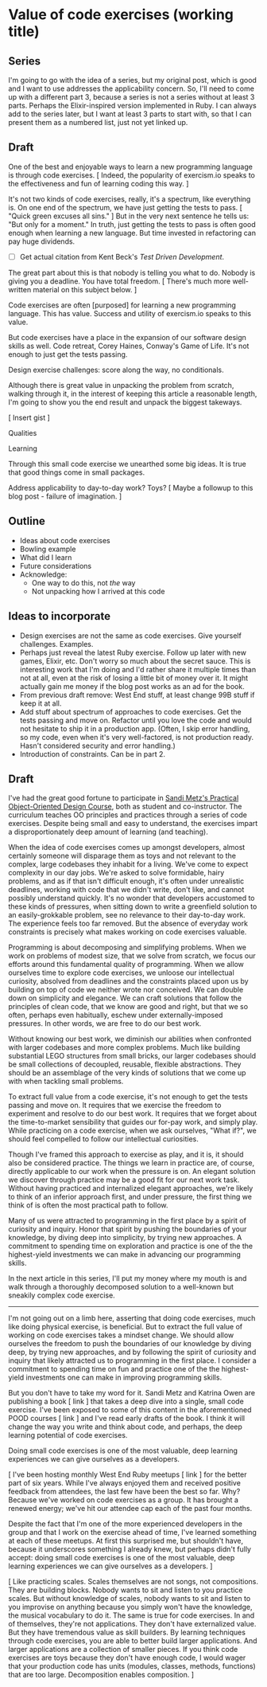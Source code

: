 # Value of code exercises (working title)

## Series

I'm going to go with the idea of a series, but my original post, which is good
and I want to use addresses the applicability concern. So, I'll need to come up
with a different part 3, because a series is not a series without at least 3
parts. Perhaps the Elixir-inspired version implemented in Ruby. I can always add
to the series later, but I want at least 3 parts to start with, so that I can
present them as a numbered list, just not yet linked up.

## Draft

One of the best and enjoyable ways to learn a new programming language is
through code exercises. [ Indeed, the popularity of exercism.io speaks to the
effectiveness and fun of learning coding this way. ]

It's not two kinds of code exercises, really, it's a spectrum, like everything
is. On one end of the spectrum, we have just getting the tests to pass. [ "Quick
green excuses all sins." ] But in the very next sentence he tells us: "But only
for a moment." In truth, just getting the tests to pass is often good enough
when learning a new language. But time invested in refactoring can pay huge
dividends.

- [ ] Get actual citation from Kent Beck's _Test Driven Development_.

The great part about this is that nobody is telling you what to do. Nobody is
giving you a deadline. You have total freedom. [ There's much more well-written
material on this subject below. ]

Code exercises are often [purposed] for learning a new programming language.
This has value. Success and utility of exercism.io speaks to this value.

But code exercises have a place in the expansion of our software design skills
as well. Code retreat, Corey Haines, Conway's Game of Life. It's not enough to
just get the tests passing.

Design exercise challenges: score along the way, no conditionals.

Although there is great value in unpacking the problem from scratch, walking
through it, in the interest of keeping this article a reasonable length, I'm
going to show you the end result and unpack the biggest takeways.

[ Insert gist ]

Qualities

Learning

Through this small code exercise we unearthed some big ideas. It is true that
good things come in small packages.

Address applicability to day-to-day work? Toys? [ Maybe a followup to this blog
post - failure of imagination. ]

## Outline

- Ideas about code exercises
- Bowling example
- What did I learn
- Future considerations
- Acknowledge:
  - One way to do this, not *the* way
  - Not unpacking how I arrived at this code

## Ideas to incorporate

- Design exercises are not the same as code exercises. Give yourself challenges.
  Examples.
- Perhaps just reveal the latest Ruby exercise. Follow up later with new games,
  Elixir, etc. Don't worry so much about the secret sauce. This is interesting
  work that I'm doing and I'd rather share it multiple times than not at all,
  even at the risk of losing a little bit of money over it. It might actually
  gain me money if the blog post works as an ad for the book.
- From previous draft remove: West End stuff, at least change 99B stuff if keep
  it at all.
- Add stuff about spectrum of approaches to code exercises. Get the tests
  passing and move on. Refactor until you love the code and would not hesitate
  to ship it in a production app. (Often, I skip error handling, so my code,
  even when it's very well-factored, is not production ready. Hasn't considered
  security and error handling.)
- Introduction of constraints. Can be in part 2.

## Draft

I've had the great good fortune to participate in [Sandi Metz's Practical
Object-Oriented Design Course](https://www.sandimetz.com/courses/), both as
student and co-instructor. The curriculum teaches OO principles and practices
through a series of code exercises. Despite being small and easy to understand,
the exercises impart a disproportionately deep amount of learning (and
teaching).

When the idea of code exercises comes up amongst developers, almost certainly
someone will disparage them as toys and not relevant to the complex, large
codebases they inhabit for a living. We've come to expect complexity in our day
jobs. We're asked to solve formidable, hairy problems, and as if that isn't
difficult enough, it's often under unrealistic deadlines, working with code that
we didn't write, don't like, and cannot possibly understand quickly. It's no
wonder that developers accustomed to these kinds of pressures, when sitting down
to write a greenfield solution to an easily-grokkable problem, see no relevance
to their day-to-day work. The experience feels too far removed. But the absence
of everyday work constraints is precisely what makes working on code exercises
valuable.

Programming is about decomposing and simplifying problems. When we work on
problems of modest size, that we solve from scratch, we focus our efforts around
this fundamental quality of programming. When we allow ourselves time to explore
code exercises, we unloose our intellectual curiosity, absolved from
deadlines and the constraints placed upon us by building on top of
code we neither wrote nor conceived. We can double down on simplicity and
elegance. We can craft solutions that follow the principles of clean code, that
we know are good and right, but that we so often, perhaps even habitually,
eschew under externally-imposed pressures. In other words, we are free to do our
best work.

Without knowing our best work, we diminish our abilities when confronted with
larger codebases and more complex problems. Much like building substantial LEGO
structures from small bricks, our larger codebases should be small collections
of decoupled, reusable, flexible abstractions. They should be an assemblage of
the very kinds of solutions that we come up with when tackling small problems.

To extract full value from a code exercise, it's not enough to get the tests
passing and move on. It requires that we exercise the freedom to experiment and
resolve to do our best work. It requires that we forget about the time-to-market
sensibility that guides our for-pay work, and simply play. While practicing on a
code exercise, when we ask ourselves, "What if?", we should feel compelled to
follow our intellectual curiosities.

Though I've framed this approach to exercise as play, and it is, it should also
be considered practice. The things we learn in practice are, of course, directly
applicable to our work when the pressure is on. An elegant solution we discover
through practice may be a good fit for our next work task. Without having
practiced and internalized elegant approaches, we're likely to think of an
inferior approach first, and under pressure, the first thing we think of is
often the most practical path to follow.

Many of us were attracted to programming in the first place by a spirit of
curiosity and inquiry. Honor that spirit by pushing the boundaries of your
knowledge, by diving deep into simplicity, by trying new approaches. A
commitment to spending time on exploration and practice is one of the the
highest-yield investments we can make in advancing our programming skills.

In the next article in this series, I'll put my money where my mouth is and walk
through a thoroughly decomposed solution to a well-known but sneakily complex
code exercise.

---

I'm not going out on a limb here, asserting that doing code exercises, much like
doing physical exercise, is beneficial. But to extract the full value of working
on code exercises takes a mindset change. We should allow ourselves the freedom
to push the boundaries of our knowledge by diving deep, by trying new
approaches, and by following the spirit of curiosity and inquiry that likely
attracted us to programming in the first place. I consider a commitment to
spending time on fun and practice one of the the highest-yield investments one
can make in improving programming skills.

But you don't have to take my word for it. Sandi Metz and Katrina Owen are
publishing a book [ link ] that takes a deep dive into a single, small code
exercise. I've been exposed to some of this content in the aforementioned POOD
courses [ link ] and I've read early drafts of the book. I think it will change
the way you write and think about code, and perhaps, the deep learning potential
of code exercises.

Doing small code exercises is one of the most valuable, deep learning
experiences we can give ourselves as a developers.

[ I've been hosting monthly West End Ruby meetups [ link ] for the better part of
six years. While I've always enjoyed them and received positive feedback from
attendees, the last few have been the best so far. Why? Because we've worked on
code exercises as a group. It has brought a renewed energy; we've hit our
attendee cap each of the past four months.

Despite the fact that I'm one of the more experienced developers in the group
and that I work on the exercise ahead of time, I've learned something at each of
these meetups. At first this surprised me, but shouldn't have, because it
underscores something I already knew, but perhaps didn't fully accept: doing
small code exercises is one of the most valuable, deep learning experiences we
can give ourselves as a developers. ]

[ Like practicing scales. Scales themselves are not songs, not compositions. They
are building blocks. Nobody wants to sit and listen to you practice scales. But
without knowledge of scales, nobody wants to sit and listen to you improvise on
anything because you simply won't have the knowledge, the musical vocabulary to
do it. The same is true for code exercises. In and of themselves, they're not
applications. They don't have externalized value. But they have tremendous value
as skill builders. By learning techniques through code exercises, you are able
to better build larger applications. And larger applications are a collection of
smaller pieces. If you think code exercises are toys because they don't have
enough code, I would wager that your production code has units (modules,
classes, methods, functions) that are too large. Decomposition enables
composition. ]
